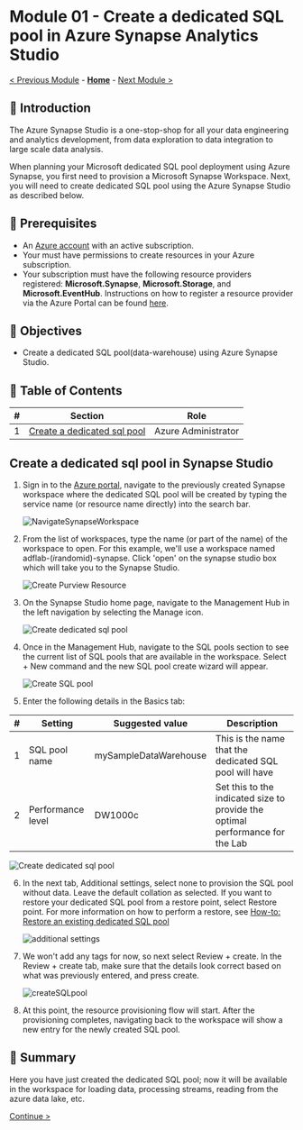# Module 01 - Create a dedicated SQL pool in Azure Synapse Analytics Studio

[< Previous Module](../modules/module00.md) - **[Home](../README.md)** - [Next Module >](../modules/module01a.md)

## :loudspeaker: Introduction

The Azure Synapse Studio is a one-stop-shop for all your data engineering and analytics development, from data exploration to data integration to large scale data analysis.

When planning your Microsoft dedicated SQL pool deployment using Azure Synapse, you first need to provision a Microsoft Synapse Workspace. Next, you will need to create dedicated SQL pool using the Azure Synapse Studio as described below.

## :thinking: Prerequisites

* An [Azure account](https://azure.microsoft.com/free/) with an active subscription.
* Your must have permissions to create resources in your Azure subscription.
* Your subscription must have the following resource providers registered: **Microsoft.Synapse**, **Microsoft.Storage**, and **Microsoft.EventHub**. Instructions on how to register a resource provider via the Azure Portal can be found [here](https://docs.microsoft.com/azure/azure-resource-manager/management/resource-providers-and-types#azure-portal).

## :dart: Objectives

* Create a dedicated SQL pool(data-warehouse) using Azure Synapse Studio.


## :bookmark_tabs: Table of Contents

| #  | Section | Role |
| --- | --- | --- |
| 1 | [Create a dedicated sql pool](#1-create-a-dedicated-sql-pool) | Azure Administrator |



## Create a dedicated sql pool in Synapse Studio

1. Sign in to the [Azure portal](https://portal.azure.com), navigate to the previously created Synapse workspace where the dedicated SQL pool will be created by typing the service name (or resource name directly) into the search bar.


    ![NavigateSynapseWorkspace](../images/module01/01-01-synapse-workspace.png) 


2. From the list of workspaces, type the name (or part of the name) of the workspace to open. For this example, we'll use a workspace named adflab-(*i*randomid)-synapse. Click 'open' on the synapse studio box which will take you to the Synapse Studio.


    ![Create Purview Resource](../images/module01/01-02-synapse-studio.png)


3. On the Synapse Studio home page, navigate to the Management Hub in the left navigation by selecting the Manage icon.


    ![Create dedicated sql pool](../images/module01/01-03-synapse-manage.png)


    
4. Once in the Management Hub, navigate to the SQL pools section to see the current list of SQL pools that are available in the workspace. Select + New command and the new SQL pool create wizard will appear.


    ![Create SQL pool](../images/module01/01-04-create-sqlpool.png)


5. Enter the following details in the Basics tab:

| #  | Setting | Suggested value | Description |
| --- | --- | --- | --- |
| 1 | SQL pool name | mySampleDataWarehouse | This is the name that the dedicated SQL pool will have |
| 2 | Performance level | DW1000c | Set this to the indicated size to provide the optimal performance for the Lab |


 ![Create dedicated sql pool](../images/module01/01-05-configure-sqlpool.png)   


6. In the next tab, Additional settings, select none to provision the SQL pool without data. Leave the default collation as selected.
If you want to restore your dedicated SQL pool from a restore point, select Restore point. For more information on how to perform a restore, see [How-to: Restore an existing dedicated SQL pool](https://learn.microsoft.com/en-us/azure/synapse-analytics/backuprestore/restore-sql-pool)


   ![additional settings](../images/module01/01-06-additional-setting.png)


7. We won't add any tags for now, so next select Review + create. In the Review + create tab, make sure that the details look correct based on what was previously entered, and press create.


    ![createSQLpool](../images/module01/01-07-create-sqlpool.png)
    

8. At this point, the resource provisioning flow will start. After the provisioning completes, navigating back to the workspace will show a new entry for the newly created SQL pool.


## :tada: Summary

Here you have just created the dedicated SQL pool; now it will be available in the workspace for loading data, processing streams, reading from the azure data lake, etc.

[Continue >](../modules/module01a.md)
